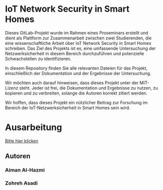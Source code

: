 # IoT Network Security in Smart Homes


Dieses GitLab-Projekt wurde im Rahmen eines Proseminars erstellt und dient als Plattform zur Zusammenarbeit zwischen zwei Studierenden, die eine wissenschaftliche Arbeit über IoT Network Security in Smart Homes schreiben. Das Ziel des Projekts ist es, eine umfassende Untersuchung der Netzwerksicherheit in diesem Bereich durchzuführen und potenzielle Schwachstellen zu identifizieren.

In diesem Repository finden Sie alle relevanten Dateien für das Projekt, einschließlich der Dokumentation und der Ergebnisse der Untersuchung. 

Wir möchten auch darauf hinweisen, dass dieses Projekt unter der MIT-Lizenz steht. Jeder ist frei, die Dokumentation und Ergebnisse zu nutzen, zu kopieren und zu verbreiten, solange die Autoren korrekt zitiert werden.

Wir hoffen, dass dieses Projekt ein nützlicher Beitrag zur Forschung im Bereich der IoT-Netzwerksicherheit in Smart Homes sein wird. 

# Ausarbeitung 
[Bitte hier klicken](https://www.overleaf.com/read/qddzhtdzprzw)

## Autoren
### Aiman Al-Hazmi
### Zohreh Asadi
